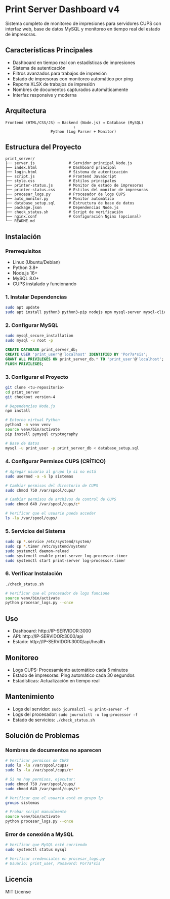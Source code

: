 # Print Server Dashboard v4

Sistema completo de monitoreo de impresiones para servidores CUPS con interfaz web, base de datos MySQL y monitoreo en tiempo real del estado de impresoras.

## Características Principales

- Dashboard en tiempo real con estadísticas de impresiones
- Sistema de autenticación
- Filtros avanzados para trabajos de impresión
- Estado de impresoras con monitoreo automático por ping
- Reporte XLSX de trabajos de impresión
- Nombres de documentos capturados automáticamente
- Interfaz responsive y moderna

## Arquitectura

```
Frontend (HTML/CSS/JS) ↔ Backend (Node.js) ↔ Database (MySQL)
                              ↑
                    Python (Log Parser + Monitor)
```

## Estructura del Proyecto

```
print_server/
├── server.js               # Servidor principal Node.js
├── index.html              # Dashboard principal
├── login.html              # Sistema de autenticación
├── script.js               # Frontend JavaScript
├── style.css               # Estilos principales
├── printer-status.js       # Monitor de estado de impresoras
├── printer-status.css      # Estilos del monitor de impresoras
├── procesar_logs.py        # Procesador de logs CUPS
├── auto_monitor.py         # Monitor automático
├── database_setup.sql      # Estructura de base de datos
├── package.json            # Dependencias Node.js
├── check_status.sh         # Script de verificación
├── nginx.conf              # Configuración Nginx (opcional)
└── README.md
```

## Instalación

### Prerrequisitos
- Linux (Ubuntu/Debian)
- Python 3.8+
- Node.js 16+
- MySQL 8.0+
- CUPS instalado y funcionando

### 1. Instalar Dependencias
```bash
sudo apt update
sudo apt install python3 python3-pip nodejs npm mysql-server mysql-client git cups -y
```

### 2. Configurar MySQL
```bash
sudo mysql_secure_installation
sudo mysql -u root -p
```

```sql
CREATE DATABASE print_server_db;
CREATE USER 'print_user'@'localhost' IDENTIFIED BY 'Por7a*sis';
GRANT ALL PRIVILEGES ON print_server_db.* TO 'print_user'@'localhost';
FLUSH PRIVILEGES;
```

### 3. Configurar el Proyecto
```bash
git clone <tu-repositorio>
cd print_server
git checkout version-4

# Dependencias Node.js
npm install

# Entorno virtual Python
python3 -m venv venv
source venv/bin/activate
pip install pymysql cryptography

# Base de datos
mysql -u print_user -p print_server_db < database_setup.sql
```

### 4. Configurar Permisos CUPS (CRÍTICO)
```bash
# Agregar usuario al grupo lp si no está
sudo usermod -a -G lp sistemas

# Cambiar permisos del directorio de CUPS
sudo chmod 750 /var/spool/cups/

# Cambiar permisos de archivos de control de CUPS
sudo chmod 640 /var/spool/cups/c*

# Verificar que el usuario pueda acceder
ls -la /var/spool/cups/
```

### 5. Servicios del Sistema
```bash
sudo cp *.service /etc/systemd/system/
sudo cp *.timer /etc/systemd/system/
sudo systemctl daemon-reload
sudo systemctl enable print-server log-processor.timer
sudo systemctl start print-server log-processor.timer
```

### 6. Verificar Instalación
```bash
./check_status.sh

# Verificar que el procesador de logs funcione
source venv/bin/activate
python procesar_logs.py --once
```

## Uso

- Dashboard: http://IP-SERVIDOR:3000
- API: http://IP-SERVIDOR:3000/api
- Estado: http://IP-SERVIDOR:3000/api/health

## Monitoreo

- Logs CUPS: Procesamiento automático cada 5 minutos
- Estado de impresoras: Ping automático cada 30 segundos
- Estadísticas: Actualización en tiempo real

## Mantenimiento

- Logs del servidor: `sudo journalctl -u print-server -f`
- Logs del procesador: `sudo journalctl -u log-processor -f`
- Estado de servicios: `./check_status.sh`

## Solución de Problemas

### Nombres de documentos no aparecen
```bash
# Verificar permisos de CUPS
sudo ls -la /var/spool/cups/
sudo ls -la /var/spool/cups/c*

# Si no hay permisos, ejecutar:
sudo chmod 750 /var/spool/cups/
sudo chmod 640 /var/spool/cups/c*

# Verificar que el usuario esté en grupo lp
groups sistemas

# Probar script manualmente
source venv/bin/activate
python procesar_logs.py --once
```

### Error de conexión a MySQL
```bash
# Verificar que MySQL esté corriendo
sudo systemctl status mysql

# Verificar credenciales en procesar_logs.py
# Usuario: print_user, Password: Por7a*sis
```

## Licencia

MIT License

